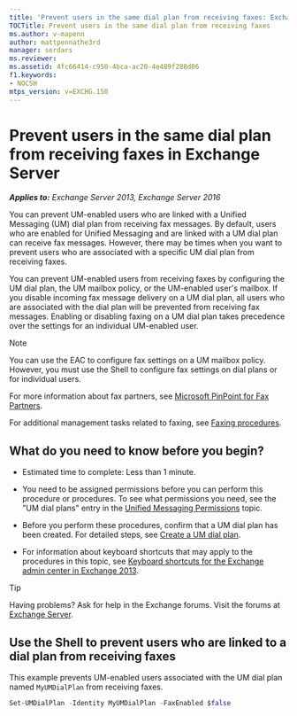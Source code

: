 ```yaml
---
title: 'Prevent users in the same dial plan from receiving faxes: Exchange 2013 Help'
TOCTitle: Prevent users in the same dial plan from receiving faxes
ms.author: v-mapenn
author: mattpennathe3rd
manager: serdars
ms.reviewer:
ms.assetid: 4fc66414-c950-4bca-ac20-4e489f288d06
f1.keywords:
- NOCSH
mtps_version: v=EXCHG.150
---
```


# Prevent users in the same dial plan from receiving faxes in Exchange Server

_**Applies to:** Exchange Server 2013, Exchange Server 2016_

You can prevent UM-enabled users who are linked with a Unified Messaging (UM) dial plan from receiving fax messages. By default, users who are enabled for Unified Messaging and are linked with a UM dial plan can receive fax messages. However, there may be times when you want to prevent users who are associated with a specific UM dial plan from receiving faxes.

You can prevent UM-enabled users from receiving faxes by configuring the UM dial plan, the UM mailbox policy, or the UM-enabled user's mailbox. If you disable incoming fax message delivery on a UM dial plan, all users who are associated with the dial plan will be prevented from receiving fax messages. Enabling or disabling faxing on a UM dial plan takes precedence over the settings for an individual UM-enabled user.

> [!NOTE]
> You can use the EAC to configure fax settings on a UM mailbox policy. However, you must use the Shell to configure fax settings on dial plans or for individual users.

For more information about fax partners, see [Microsoft PinPoint for Fax Partners](https://go.microsoft.com/fwlink/p/?LinkId=190238).

For additional management tasks related to faxing, see [Faxing procedures](faxing-procedures-exchange-2013-help.md).

## What do you need to know before you begin?

- Estimated time to complete: Less than 1 minute.

- You need to be assigned permissions before you can perform this procedure or procedures. To see what permissions you need, see the "UM dial plans" entry in the [Unified Messaging Permissions](https://technet.microsoft.com/library/d326c3bc-8f33-434a-bf02-a83cc26a5498.aspx) topic.

- Before you perform these procedures, confirm that a UM dial plan has been created. For detailed steps, see [Create a UM dial plan](create-um-dial-plan-exchange-2013-help.md).

- For information about keyboard shortcuts that may apply to the procedures in this topic, see [Keyboard shortcuts for the Exchange admin center in Exchange 2013](keyboard-shortcuts-in-the-exchange-admin-center-2013-help.md).

> [!TIP]
> Having problems? Ask for help in the Exchange forums. Visit the forums at [Exchange Server](https://go.microsoft.com/fwlink/p/?linkId=60612).

## Use the Shell to prevent users who are linked to a dial plan from receiving faxes

This example prevents UM-enabled users associated with the UM dial plan named `MyUMDialPlan` from receiving faxes.

```powershell
Set-UMDialPlan -Identity MyUMDialPlan -FaxEnabled $false
```
